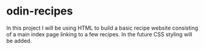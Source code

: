 # odin-recipes

In this project I will be using HTML to build a basic recipe website consisting of a main index page linking to a few recipes. In the future CSS styling will be added. 